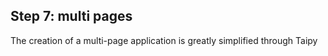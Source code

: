 ## Step 7: multi pages

The creation of a multi-page application is greatly simplified through Taipy